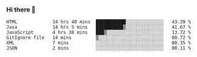 ### Hi there 👋

<!--START_SECTION:waka-->

```text
HTML             14 hrs 40 mins  ███████████░░░░░░░░░░░░░░   43.39 %
Java             14 hrs 5 mins   ██████████▒░░░░░░░░░░░░░░   41.67 %
JavaScript       4 hrs 38 mins   ███▒░░░░░░░░░░░░░░░░░░░░░   13.72 %
GitIgnore file   14 mins         ▒░░░░░░░░░░░░░░░░░░░░░░░░   00.72 %
XML              7 mins          ░░░░░░░░░░░░░░░░░░░░░░░░░   00.35 %
JSON             2 mins          ░░░░░░░░░░░░░░░░░░░░░░░░░   00.11 %
```

<!--END_SECTION:waka-->


<!--
**AnkelMauCastillo/AnkelMauCastillo** is a ✨ _special_ ✨ repository because its `README.md` (this file) appears on your GitHub profile.

Here are some ideas to get you started:

- 🔭 I’m currently working on ...
- 🌱 I’m currently learning ...
- 👯 I’m looking to collaborate on ...
- 🤔 I’m looking for help with ...
- 💬 Ask me about ...
- 📫 How to reach me: ...
- 😄 Pronouns: ...
- ⚡ Fun fact: ...
-->
